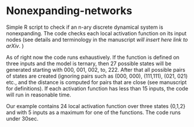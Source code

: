 # Nonexpanding-networks

Simple R script to check if an n-ary discrete dynamical system is nonexpanding. The code checks each local activation function on its input nodes (see details and terminology in the manuscript *will insert here link to arXiv*. )

As of right now the code runs exhaustively.  If the function is defined on three inputs and the model is ternary, then 27 possible states will be generated starting with 000, 001, 002, to, 222. After that all possible pairs of states are created (ignoring pairs such as (000, 000), (111,111), (021, 021) etc., and the distance is computed for pairs that are close (see manuscript for definitions). If each activation function has less than 15 inputs, the code will run in reasonable time. 

Our example contains 24 local activation function over three states {0,1,2} and with 5 inputs as a maximum for one of the functions. The code runs under 30sec. 


